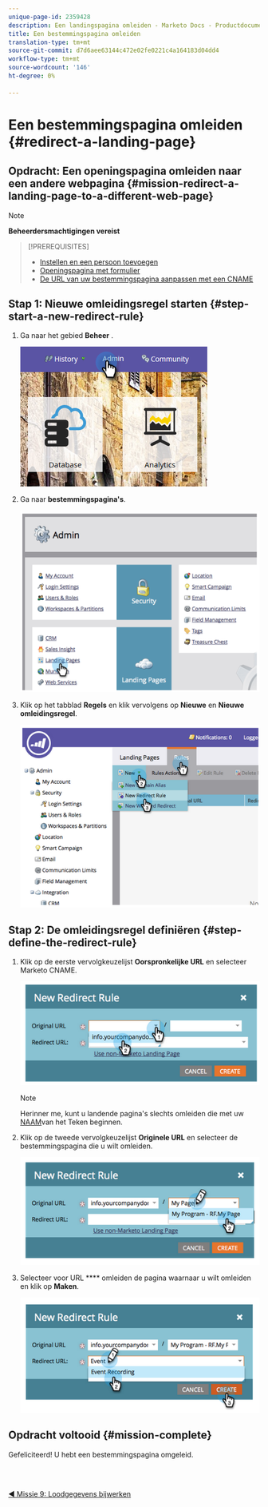 ```yaml
---
unique-page-id: 2359428
description: Een landingspagina omleiden - Marketo Docs - Productdocumentatie
title: Een bestemmingspagina omleiden
translation-type: tm+mt
source-git-commit: d7d6aee63144c472e02fe0221c4a164183d04dd4
workflow-type: tm+mt
source-wordcount: '146'
ht-degree: 0%

---
```



# Een bestemmingspagina omleiden {#redirect-a-landing-page}

## Opdracht: Een openingspagina omleiden naar een andere webpagina {#mission-redirect-a-landing-page-to-a-different-web-page}

>[!NOTE]
>
>**Beheerdersmachtigingen vereist**

>[!PREREQUISITES]
>
>* [Instellen en een persoon toevoegen](/help/marketo/getting-started/quick-wins/get-set-up-and-add-a-person.md)
>* [Openingspagina met formulier](/help/marketo/getting-started/quick-wins/landing-page-with-a-form.md)
>* [De URL van uw bestemmingspagina aanpassen met een CNAME](/help/marketo/product-docs/demand-generation/landing-pages/landing-page-actions/customize-your-landing-page-urls-with-a-cname.md)


## Stap 1: Nieuwe omleidingsregel starten {#step-start-a-new-redirect-rule}

1. Ga naar het gebied **Beheer** .

   ![](assets/admin.png)

1. Ga naar **bestemmingspagina&#39;s**.

   ![](assets/image2014-9-24-13-3a28-3a43.png)

1. Klik op het tabblad **Regels** en klik vervolgens op **Nieuwe** en **Nieuwe omleidingsregel**.

   ![](assets/image2014-9-24-13-3a28-3a59.png)

## Stap 2: De omleidingsregel definiëren {#step-define-the-redirect-rule}

1. Klik op de eerste vervolgkeuzelijst **Oorspronkelijke URL** en selecteer Marketo CNAME.

   ![](assets/image2014-9-24-13-3a30-3a33.png)

   >[!NOTE]
   >
   >Herinner me, kunt u landende pagina&#39;s slechts omleiden die met uw [NAAM](/help/marketo/product-docs/demand-generation/landing-pages/landing-page-actions/customize-your-landing-page-urls-with-a-cname.md)van het Teken beginnen.

1. Klik op de tweede vervolgkeuzelijst **Originele URL** en selecteer de bestemmingspagina die u wilt omleiden.

   ![](assets/image2014-9-24-13-3a30-3a50.png)

1. Selecteer voor URL **** omleiden de pagina waarnaar u wilt omleiden en klik op **Maken**.

   ![](assets/image2014-9-24-13-3a31-3a10.png)

## Opdracht voltooid {#mission-complete}

Gefeliciteerd! U hebt een bestemmingspagina omgeleid.

<br> 

[◄ Missie 9: Loodgegevens bijwerken](/help/marketo/getting-started/quick-wins/update-person-data.md)
